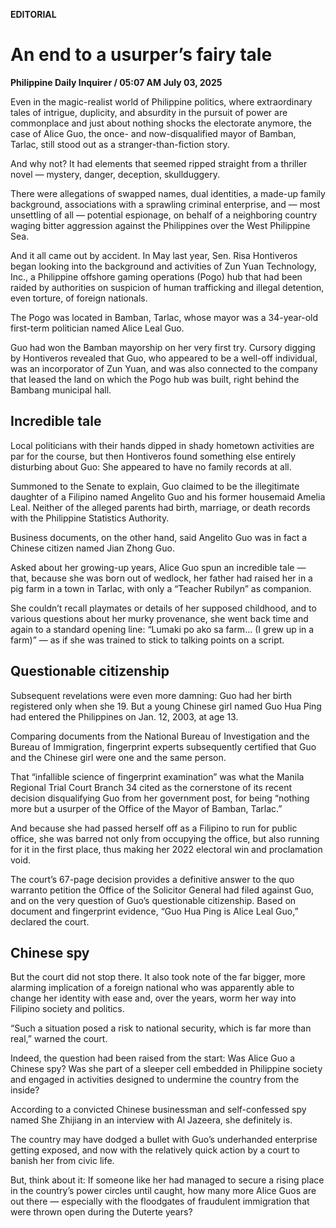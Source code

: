 **EDITORIAL**

# An end to a usurper’s fairy tale

****Philippine Daily Inquirer / 05:07 AM July 03, 2025****

Even in the magic-realist world of Philippine politics, where extraordinary tales of intrigue, duplicity, and absurdity in the pursuit of power are commonplace and just about nothing shocks the electorate anymore, the case of Alice Guo, the once- and now-disqualified mayor of Bamban, Tarlac, still stood out as a stranger-than-fiction story.

And why not? It had elements that seemed ripped straight from a thriller novel — mystery, danger, deception, skullduggery.

There were allegations of swapped names, dual identities, a made-up family background, associations with a sprawling criminal enterprise, and — most unsettling of all — potential espionage, on behalf of a neighboring country waging bitter aggression against the Philippines over the West Philippine Sea.

And it all came out by accident. In May last year, Sen. Risa Hontiveros began looking into the background and activities of Zun Yuan Technology, Inc., a Philippine offshore gaming operations (Pogo) hub that had been raided by authorities on suspicion of human trafficking and illegal detention, even torture, of foreign nationals.

The Pogo was located in Bamban, Tarlac, whose mayor was a 34-year-old first-term politician named Alice Leal Guo.

Guo had won the Bamban mayorship on her very first try. Cursory digging by Hontiveros revealed that Guo, who appeared to be a well-off individual, was an incorporator of Zun Yuan, and was also connected to the company that leased the land on which the Pogo hub was built, right behind the Bambang municipal hall.

## Incredible tale

Local politicians with their hands dipped in shady hometown activities are par for the course, but then Hontiveros found something else entirely disturbing about Guo: She appeared to have no family records at all.

Summoned to the Senate to explain, Guo claimed to be the illegitimate daughter of a Filipino named Angelito Guo and his former housemaid Amelia Leal. Neither of the alleged parents had birth, marriage, or death records with the Philippine Statistics Authority.

Business documents, on the other hand, said Angelito Guo was in fact a Chinese citizen named Jian Zhong Guo.

Asked about her growing-up years, Alice Guo spun an incredible tale — that, because she was born out of wedlock, her father had raised her in a pig farm in a town in Tarlac, with only a “Teacher Rubilyn” as companion.

She couldn’t recall playmates or details of her supposed childhood, and to various questions about her murky provenance, she went back time and again to a standard opening line: “Lumaki po ako sa farm… (I grew up in a farm)” — as if she was trained to stick to talking points on a script.

## Questionable citizenship

Subsequent revelations were even more damning: Guo had her birth registered only when she 19. But a young Chinese girl named Guo Hua Ping had entered the Philippines on Jan. 12, 2003, at age 13.

Comparing documents from the National Bureau of Investigation and the Bureau of Immigration, fingerprint experts subsequently certified that Guo and the Chinese girl were one and the same person.

That “infallible science of fingerprint examination” was what the Manila Regional Trial Court Branch 34 cited as the cornerstone of its recent decision disqualifying Guo from her government post, for being “nothing more but a usurper of the Office of the Mayor of Bamban, Tarlac.”

And because she had passed herself off as a Filipino to run for public office, she was barred not only from occupying the office, but also running for it in the first place, thus making her 2022 electoral win and proclamation void.

The court’s 67-page decision provides a definitive answer to the quo warranto petition the Office of the Solicitor General had filed against Guo, and on the very question of Guo’s questionable citizenship. Based on document and fingerprint evidence, “Guo Hua Ping is Alice Leal Guo,” declared the court.

## Chinese spy

But the court did not stop there. It also took note of the far bigger, more alarming implication of a foreign national who was apparently able to change her identity with ease and, over the years, worm her way into Filipino society and politics.

“Such a situation posed a risk to national security, which is far more than real,” warned the court.

Indeed, the question had been raised from the start: Was Alice Guo a Chinese spy? Was she part of a sleeper cell embedded in Philippine society and engaged in activities designed to undermine the country from the inside?

According to a convicted Chinese businessman and self-confessed spy named She Zhijiang in an interview with Al Jazeera, she definitely is.

The country may have dodged a bullet with Guo’s underhanded enterprise getting exposed, and now with the relatively quick action by a court to banish her from civic life.

But, think about it: If someone like her had managed to secure a rising place in the country’s power circles until caught, how many more Alice Guos are out there — especially with the floodgates of fraudulent immigration that were thrown open during the Duterte years?